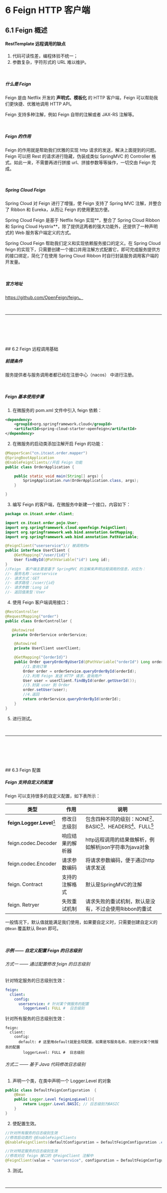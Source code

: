 # 6	Feign HTTP 客户端

## 6.1	Feign 概述

#### RestTemplate 远程调用的缺点

1. 代码可读性差，编程体验不统一；
2. 参数复杂，字符形式的 URL 难以维护。

<br>

##### 什么是 Feign

Feign 是由 Netflix 开发的 **声明式、模板化** 的 HTTP 客户端，Feign 可以帮助我们更快捷、优雅地调用 HTTP API。

Feign 支持多种注解，例如 Feign 自带的注解或者 JAX-RS 注解等。

<br>

##### Feign 的作用

Feign 的作用就是帮助我们优雅的实现 http 请求的发送，解决上面提到的问题。Feign 可以把 Rest 的请求进行隐藏，伪装成类似 SpringMVC 的 Controller 格式。如此一来，不需要再进行拼接 url、拼接参数等等操作，一切交由 Feign 完成。

<br>

##### Spring Cloud Feign

Spring Cloud 对 Feign 进行了增强，使 Feign 支持了 Spring MVC 注解，并整合了 Ribbon 和 Eureka，从而让 Feign 的使用更加方便。

Spring Cloud Feign 是基于 Netflix feign 实现**，整合了 Spring Cloud Ribbon 和 Spring Cloud Hystrix**，除了提供这两者的强大功能外，还提供了一种声明式的 Web 服务客户端定义的方式。

Spring Cloud Feign 帮助我们定义和实现依赖服务接口的定义。在 Spring Cloud feign 的实现下，只需要创建一个接口并用注解方式配置它，即可完成服务提供方的接口绑定，简化了在使用 Spring Cloud Ribbon 时自行封装服务调用客户端的开发量。

<br>

##### 官方地址

https://github.com/OpenFeign/feign。

<br>

---

<div STYLE="page-break-after: always;">
    <br>
    <br>
    <br>
    <br>
    <br>
</div>
## 6.2	Feign 远程调用基础

##### 前提条件

服务提供者与服务调用者都已经在注册中心（nacos） 中进行注册。

<br>

##### Feign 基本使用步骤

1. 在微服务的 pom.xml 文件中引入 feign 依赖：

```xml
<dependency>
    <groupId>org.springframework.cloud</groupId>
    <artifactId>spring-cloud-starter-openfeign</artifactId>
</dependency>
```

2. 在微服务的启动类添加注解开启 Feign 的功能：

```java
@MapperScan("cn.itcast.order.mapper")
@SpringBootApplication
@EnableFeignClients//开启 Feign 功能
public class OrderApplication {

    public static void main(String[] args) {
        SpringApplication.run(OrderApplication.class, args);
    }

}
```

3. 编写 Feign 的客户端，在微服务中新建一个接口，内容如下：

```java
package cn.itcast.order.client;

import cn.itcast.order.pojo.User;
import org.springframework.cloud.openfeign.FeignClient;
import org.springframework.web.bind.annotation.GetMapping;
import org.springframework.web.bind.annotation.PathVariable;

@FeignClient("userservice")// 被调用的w
public interface UserClient {
    @GetMapping("/user/{id}")
    User findById(@PathVariable("id") Long id);
}
//Feign  客户端主要是基于 SpringMVC 的注解来声明远程调用的信息，对应为：
//- 服务名称：userservice
//- 请求方式：GET
//- 请求路径：/user/{id}
//- 请求参数：Long id
//- 返回值类型：User
```

4. 使用 Feign 客户端调用接口：

```java
@RestController
@RequestMapping("order")
public class OrderController {

   @Autowired
   private OrderService orderService;

    @Autowired
    private UserClient userClient;

    @GetMapping("{orderId}")
    public Order queryOrderByUserId(@PathVariable("orderId") Long orderId) {
        //1.查询订单
        Order order = orderService.queryOrderById(orderId);
        //2.利用 Feign 发送 HTTP 请求，查询用户
        User user = userClient.findById(order.getUserId());
        //3.封装 user 到 Order
        order.setUser(user);
        //4.返回
        return orderService.queryOrderById(orderId);
    }
}
```

5. 进行测试。

<br>

---

<div STYLE="page-break-after: always;">
    <br>
    <br>
    <br>
    <br>
    <br>
</div>
## 6.3	Feign 配置

##### Feign 支持自定义的配置

Feign 可以支持很多的自定义配置，如下表所示：

| 类型                           | 作用             | 说明                                                         |
| ------------------------------ | ---------------- | ------------------------------------------------------------ |
| **feign.Logger.Level**[^6.3-1] | 修改日志级别     | 包含四种不同的级别：NONE[^6.3-2]、BASIC[^6.3-3]、HEADERS[^6.3-4]、FULL[^6.3-5] |
| feign.codec.Decoder            | 响应结果的解析器 | http远程调用的结果做解析，例如解析json字符串为java对象       |
| feign.codec.Encoder            | 请求参数编码     | 将请求参数编码，便于通过http请求发送                         |
| feign. Contract                | 支持的注解格式   | 默认是SpringMVC的注解                                        |
| feign. Retryer                 | 失败重试机制     | 请求失败的重试机制，默认是没有，不过会使用Ribbon的重试       |

一般情况下，默认值就能满足我们使用，如果要自定义时，只需要创建自定义的 `@Bean` 覆盖默认 Bean 即可。

<br>

##### 示例 —— 自定义配置 Feign 的日志级别

###### 方式一 —— 通过配置修改 feign 的日志级别

针对特定服务的日志级别生效：

```yaml
feign:  
  client:
    config: 
      userservice: # 针对某个微服务的配置
        loggerLevel: FULL #  日志级别 
```

针对所有服务的日志级别生效：

```
feign:  
  client:
    config: 
      default: # 这里用default就是全局配置，如果是写服务名称，则是针对某个微服务的配置  
        loggerLevel: FULL #  日志级别 
```

###### 方式二 —— 基于 Java 代码修改日志级别

1. 声明一个类，在类中声明一个 Logger.Level 的对象

```java
public class DefaultFeignConfiguration  {
	@Bean    
	public Logger.Level feignLogLevel(){
    	return Logger.Level.BASIC; // 日志级别为BASIC    
    }
}
```

2. 使配置生效。

```java
//针对所有服务的日志级别生效
//修改启动类的 @EnableFeignClients
@EnableFeignClients(defaultConfiguration = DefaultFeignConfiguration .class) 
```

```java
//针对特定服务的日志级别生效
//修改对应 feign 接口的 @FeignClient 注解中
@FeignClient(value = "userservice", configuration = DefaultFeignConfiguration .class) 
```

3. 测试。

<br>

---

[^6.3-1]: 这项配置的默认值为 NONE，一般需要配置为 BASIC。
[^6.3-2]: 不记录任何日志信息，这是默认值。
[^6.3-3]: 仅记录请求的方法，URL 以及响应状态码和执行时间，常用配置。
[^6.3-4]: 在 BASIC 的基础上，额外记录了请求和响应的头信息。
[^6.3-5]: 记录所有请求和响应的明细，包括头信息、请求体、元数据。

<div STYLE="page-break-after: always;">
    <br>
    <br>
    <br>
    <br>
    <br>
</div>

## 6.4	Feign 使用优化

##### Feign 的底层实现原理

Feign 底层发起 http 请求，依赖于其它的 HttpClient 框架。Feign 支持的 HttpClient 包括：

- URLConnection：默认实现，**不支持连接池**
- Apache HttpClient ：支持连接池
- OKHttp：支持连接池

<br>

##### 通过修改 HttpClient 可以提升 Feign 的性能

因为默认的 URLConnection 不支持连接池，所以提高 Feign 性能的主要手段就是使用 **支持连接池的 HttpClient ** 代替默认的 URLConnection。

<br>

##### 将 Feign 的 HttpClient 修改为 Apache HttpClient

1. 在微服务的 pom.xml 文件中引入 Apache 的 HttpClient 依赖：

```xml
<!--httpClient的依赖 -->
<dependency>   
	<groupId>io.github.openfeign</groupId>
    <artifactId>feign-httpclient</artifactId>
</dependency>
```

2. 在微服务的 application.yml 中添加连接池配置

```yaml
feign:
  client:
    config:
      default: # default全局的配置
        loggerLevel: BASIC # 日志级别，BASIC就是基本的请求和响应信息
  httpclient:
    enabled: true # 开启feign对HttpClient的支持
    max-connections: 200 # 最大的连接数
    max-connections-per-route: 50 # 每个路径的最大连接数
```

3. 测试，在 FeignClientFactoryBean 中的 loadBalance 方法中打断点，以 Debug 方式启动 order-service 服务，可以看到这里的 client，底层就是 Apache HttpClient。

![image-20210916190839909](img/6.4-1.png)

<br>

---

<div STYLE="page-break-after: always;">
    <br>
    <br>
    <br>
    <br>
    <br>
</div>

## 6.5	Feign 最佳实践

##### Feign 客户端与服务提供者的 Controller 代码之间的相似性

Order-service 的 Feign 客户端代码：

```java
@FeignClient("userservice")
public interface UserClient {
    @GetMapping("/user/{id}")
    User findById(@PathVariable("id") Long id);
}
```

userservice 的 controller 代码：

```java
@RestController
@RequestMapping("/user")
public class UserController {

    @Autowired
    private UserService userService;

    /**
     * 路径： /user/110
     *
     * @param id 用户id
     * @return 用户
     */
    @GetMapping("/{id}")
    public User queryById(@PathVariable("id") Long id) {
        return userService.queryById(id);
    }
}
```

那么，有没有一种办法简化这种重复的代码编写呢？

<br>

##### 通过继承方式实现共享

###### 实现步骤

1. 定义一个 API 接口，利用定义方法，并基于 SpringMVC 注解做声明。
2. Feign 客户端和 Controller 都集成该接口。

![image-20210714190640857](img/6.5-1.png)

###### 优点

- 简单
- 实现了代码共享

###### 缺点

- 服务提供方、服务消费方紧耦合

- 参数列表中的注解映射并不会继承，因此 Controller 中必须再次声明方法、参数列表、注解

<br>

##### 📌通过抽取方式实现共享

###### 实现原理

将 Feign 的Client抽取为独立模块，并且把接口有关的POJO、默认的Feign配置都放到这个模块中，提供给所有消费者使用。例如，将 UserClient、User、Feign 的默认配置都抽取到一个 feign-api 包中，所有微服务引用该依赖包，即可直接使用。

###### 实现步骤

1. 首先创建一个 module，命名为 feign-api

2. 将 pojo 包、clients 包 以及 config/DefaultFeignConfiguration.java 都移动到 feign-api 中。

   ![](img/6.5-2.png)

3. 在 feign-api 中然后引入 feign 的 starter 依赖

```xml
<dependency>
    <groupId>org.springframework.cloud</groupId>
    <artifactId>spring-cloud-starter-openfeign</artifactId>
</dependency>
```

4. 修改微服务中与 pojo、Client、DefaultFeignConfiguration 相关的类或接口，从 feign-api 中导入。
5. 由于微服务的 @EnableFeignClients 注解在 `GroupId.ProjectName.ModuleName` （比如 `cn.nilnullnaught.nnnnote.user`）包下，与 feign-api 不在同一个包，所以无法扫描到 feign-api 中的内容，解决这个问题有三种方式：

```java
//指定 Feign 应该扫描的包 
@EnableFeignClients(basePackages = "cn.nilnullnaught.nnnnote.feign.clients")
@SpringApplication
public class Application{
    ...
}
```

```java
//指定需要加载的 Client 接口
@EnableFeignClients(clients = {UserClient.class})
@SpringApplication
public class Application{
    ...
}
```

6. 测试。

---

<div STYLE="page-break-after: always;">
    <br>
    <br>
    <br>
    <br>
    <br>
</div>
## 6.6	Feign 的默认超时时间设置

##### 问题

Feign 的默认超时时间太短。

<br>

##### Ribbon 超时时间

Feign 底层的负载均衡通过 Ribbon实现

###### 全局配置

对所有的服务该配置都生效

```yaml
 ribbon:  
	#连接超时时间，单位毫秒，默认为1秒
    ReadTimeout: 30000 #该值会被FeignClient配置connectTimeout覆盖
    #建立连接之后，读取响应资源超时时间，默认为1秒
    ConnectTimeout: 30000 #该值会被FeignClient配置readTimeout覆盖
```

###### 指定服务配置

```yaml
# servicename 是服务的名称，该配置只针对该服务生效
servicename:
  ribbon:
  	#连接超时时间，单位毫秒，默认为1秒
    ReadTimeout: 30000 #该值会被FeignClient配置readTimeout覆盖
    #建立连接之后，读取响应资源超时时间，默认为1秒
    ConnectTimeout: 30000 #该值会被FeignClient配置readTimeout覆盖
```

<br>

##### Feign

###### 全局配置

```yaml
feign:
  client:
    config:
      default:
        #连接超时时间，单位毫秒
        connectTimeout: 5000 
        #建立连接之后，读取响应资源超时时间
        readTimeout: 5000 
```

###### 指定服务配置

```yaml
feign:
  client:
    config:
      annoroad-beta:
      	#连接超时时间，单位毫秒
        connectTimeout: 10000 
        #建立连接之后，读取响应资源超时时间
        readTimeout: 10000
```

<br>

##### 📌建议使用 Feign 配置超时时间

理由：

1. Ribbon 的配置要想生效必须满足微服务相互调用的时候通过注册中心，如果你是在本地通过 @FeignClient 注解的 url 参数进行服务相互调用的测试，此时 ribbon 设置的超时时间将会失效，但是通过 Feign 设置的超时时间不会受到影响（仍然会生效）。
2. 如果同时配置了Ribbon、Feign，那么 Feign 的配置将生效。

综上所述建议使用 Feign 的来设置超时时间

<br>

---

<div STYLE="page-break-after: always;">
    <br>
    <br>
    <br>
    <br>
    <br>
</div>
## 6.7	在请求头中添加参数

##### 请求发送者

```java

@Autowired
private ServiceHandlerClient serviceHandlerClient

public void sendRequest(){

	serviceHandlerClient.paramInHeader("Hello world");
}

```

<br>

##### feign接口

```java
@FeignClient(name = "service-handler")
public interface ServiceHandlerClient {

    @PostMapping("/paramInHeader")
    public String paramInHeader(@RequestHeader("token")String token);
}
```

<br>

##### 请求处理者

```java


    @PostMapping("/paramInHeader")
    public String paramInHeader(@RequestHeader("token")String token){
    	return token;
    }
```

<br>

---

<div STYLE="page-break-after: always;">
    <br>
    <br>
    <br>
    <br>
    <br>
</div>

## 6.8	使用 feign 传输文件

##### feign 接口

```
    @PostMapping(value = "/path",consumes = MediaType.MULTIPART_FORM_DATA_VALUE)
    public String upDateFile(,@RequestPart("file")MultipartFile file);
```

<br>

##### 请求处理者

```
    @PostMapping("/path")
    public String upDateFile(@RequestPart("file")MultipartFile file) {
        return "OK";
    }
```

<br>

---

<div STYLE="page-break-after: always;">
    <br>
    <br>
    <br>
    <br>
    <br>
</div>
